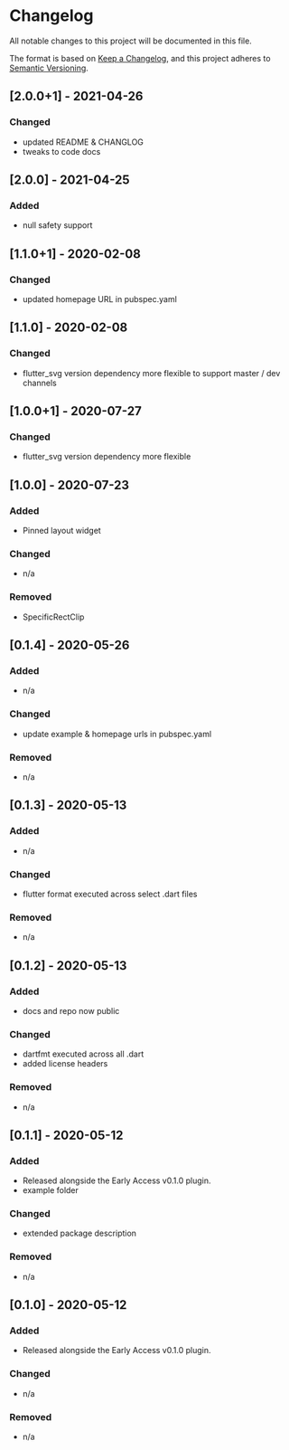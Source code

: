 # Changelog

All notable changes to this project will be documented in this file.

The format is based on [Keep a Changelog](https://keepachangelog.com/en/1.0.0/),
and this project adheres to [Semantic Versioning](https://semver.org/spec/v2.0.0.html).

## [2.0.0+1] - 2021-04-26

### Changed
- updated README & CHANGLOG
- tweaks to code docs

## [2.0.0] - 2021-04-25

### Added
- null safety support

## [1.1.0+1] - 2020-02-08

### Changed
- updated homepage URL in pubspec.yaml

## [1.1.0] - 2020-02-08

### Changed
- flutter_svg version dependency more flexible to support master / dev channels

## [1.0.0+1] - 2020-07-27

### Changed
- flutter_svg version dependency more flexible

## [1.0.0] - 2020-07-23

### Added
- Pinned layout widget

### Changed
- n/a

### Removed
- SpecificRectClip


## [0.1.4] - 2020-05-26

### Added
- n/a

### Changed
- update example & homepage urls in pubspec.yaml

### Removed
- n/a


## [0.1.3] - 2020-05-13

### Added
- n/a

### Changed
- flutter format executed across select .dart files

### Removed
- n/a

## [0.1.2] - 2020-05-13

### Added
- docs and repo now public

### Changed
- dartfmt executed across all .dart
- added license headers

### Removed
- n/a


## [0.1.1] - 2020-05-12

### Added

- Released alongside the Early Access v0.1.0 plugin.
- example folder

### Changed
- extended package description

### Removed
- n/a


## [0.1.0] - 2020-05-12

### Added
- Released alongside the Early Access v0.1.0 plugin.

### Changed
- n/a

### Removed
- n/a